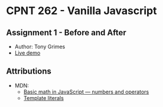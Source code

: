 # CPNT 262 - Vanilla Javascript
## Assignment 1 - Before and After
- Author: Tony Grimes
- [Live demo]()

## Attributions
- MDN: 
    - [Basic math in JavaScript — numbers and operators](https://developer.mozilla.org/en-US/docs/Learn/JavaScript/First_steps/Math)
    - [Template literals](https://developer.mozilla.org/en-US/docs/Web/JavaScript/Reference/Template_literals)